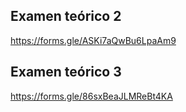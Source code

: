 ## Examen teórico 2
https://forms.gle/ASKi7aQwBu6LpaAm9

## Examen teórico 3
https://forms.gle/86sxBeaJLMReBt4KA